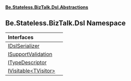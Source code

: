 #### [Be.Stateless.BizTalk.Dsl.Abstractions](README.md 'README')

## Be.Stateless.BizTalk.Dsl Namespace

| Interfaces | |
| :--- | :--- |
| [IDslSerializer](IDslSerializer.md 'Be.Stateless.BizTalk.Dsl.IDslSerializer') | |
| [ISupportValidation](ISupportValidation.md 'Be.Stateless.BizTalk.Dsl.ISupportValidation') | |
| [ITypeDescriptor](ITypeDescriptor.md 'Be.Stateless.BizTalk.Dsl.ITypeDescriptor') | |
| [IVisitable&lt;TVisitor&gt;](IVisitable_TVisitor_.md 'Be.Stateless.BizTalk.Dsl.IVisitable<TVisitor>') | |
